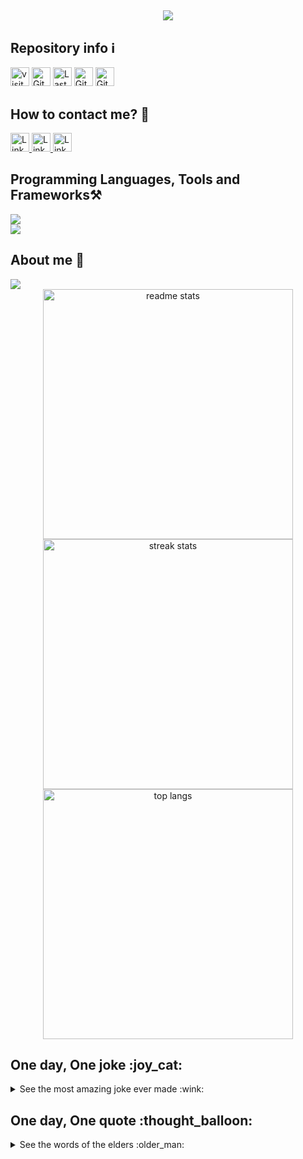 
<h2 align="center">
    <img src="https://readme-typing-svg.herokuapp.com?font=Zain&weight=900&size=40&letterSpacing=-3+px&duration=4000&pause=2000&color=F75E2E&center=true&vCenter=true&width=700&lines=Hello+Everyone%F0%9F%91%8B;My+name+is+Ossan+MSOILI!;You+can+find+some+information+about+me+here!" />
</h2>

<h2>Repository info ℹ️</h2>
<div>
<img alt="visitors" src="https://visitor-badge.laobi.icu/badge?page_id=Omegalpha28.Omegalpha28" height="30px">
<img alt="GitHub repo size" src="https://img.shields.io/github/repo-size/Omegalpha28/Omegalpha28?color=082DEA&logo=github&style=for-the-badge&logoColor=181717" height="30px">
<img alt="Last commit" src="https://img.shields.io/github/last-commit/Omegalpha28/Omegalpha28?color=082DEA&logo=git&logoColor&style=for-the-badge" height="30px">
<img alt="GitHub forks" src="https://img.shields.io/github/forks/Omegalpha28/Omegalpha28?color=082DEA&logo=github&style=for-the-badge&logoColor=181717" height="30px">
<img alt="GitHub Repo stars" src="https://img.shields.io/github/stars/Omegalpha28/Omegalpha28?color=082DEA&logo=github&style=for-the-badge&logoColor=181717" height="30px">
</div>

<h2>How to contact me? 🔎</h2>
<div>
<a href="https://github.com/Omegalpha28">
    <img alt="Link to my GitHub" src="https://img.shields.io/github/followers/Omegalpha28?style=for-the-badge&color=082DEA&logo=github&logoColor=181717&label=@Omegalpha28" height="30px">
</a>
<a href="https://www.linkedin.com/in/ossan-msoili/">
    <img alt="Link to my LinkedIn" src="https://img.shields.io/static/v1?label&message=/in/ossan-msoili&color=082DEA&style=for-the-badge&logo=linkedin" height="30px" >
</a>
  <a href="mailto:ossanmsoili@yahoo.com">
    <img alt="Link to send me an email" src="https://img.shields.io/badge/mail-ossanmsoili@yahoo.com-082DEA" height="30px" >
</a>

<h2>Programming Languages, Tools and Frameworks⚒️</h2>
<div>
  <img src="https://skillicons.dev/icons?i=python,c,html,css,js,kotlin,bash,vue" /><br>
  <img src="https://skillicons.dev/icons?i=vscode,github,git,docker,mysql,unity" />
</div>

<h2>About me 💬</h2>
<div>
  <img src="https://readme-typing-svg.herokuapp.com?font=Zain&weight=900&size=30&letterSpacing=-3+px&duration=4000&pause=1000&color=C13FD4&vCenter=true&width=500&lines=My+profile+picture+is...;Junko+(Touhou)" /> <br>
<div align=center>
  <img width=400 src="https://github-readme-stats-salesp07.vercel.app/api?username=Omegalpha28&count_private=true&show_icons=true&theme=react&rank_icon=github&border_radius=10" alt="readme stats" /> <br>
  <img width=400 src="https://github-readme-streak-stats-salesp07.vercel.app/?user=Omegalpha28&count_private=true&theme=react&border_radius=10" alt="streak stats"/> <br>
  <img width=400 src="https://github-readme-stats-salesp07.vercel.app/api/top-langs/?username=Omegalpha28&hide=HTML&langs_count=8&layout=compact&theme=react&border_radius=10&size_weight=0.5&count_weight=0.5&exclude_repo=github-readme-stats" alt="top langs" />
</div>

<h2>One day, One joke :joy_cat:</h2>
<details>
    <summary>See the most amazing joke ever made :wink:</summary>
    <a href="https://github.com/ABSphreak/readme-jokes">
        <img src="https://readme-jokes.vercel.app/api?theme=tokyonight&hideBorder" alt="Jokes Card" />
    </a>
</details>

<h2>One day, One quote :thought_balloon:</h2>
<details>
    <summary>See the words of the elders :older_man:</summary>
    <a href="https://github.com/piyushsuthar/github-readme-quotes">
        <img src="https://quotes-github-readme.vercel.app/api?type=horizontal&theme=tokyonight" alt="quotes card">
    </a>
</details>

<!--
**Omegalpha28/Omegalpha28** is a ✨ _special_ ✨ repository because its `README.md` (this file) appears on your GitHub profile.

Here are some ideas to get you started:

- 🔭 I’m currently working on ...
- 🌱 I’m currently learning ...
- 👯 I’m looking to collaborate on ...
- 🤔 I’m looking for help with ...
- 💬 Ask me about ...
- 📫 How to reach me: ...
- 😄 Pronouns: ...
- ⚡ Fun fact: ... 
-->

